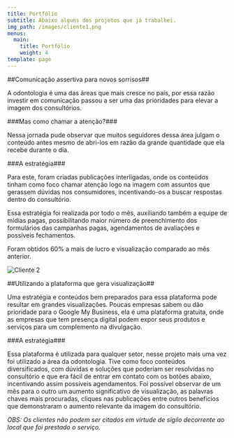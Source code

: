 ```yaml
---
title: Portfólio
subtitle: Abaixo alguns dos projetos que já trabalhei.
img_path: /images/cliente1.png
menus:
  main:
    title: Portfólio
    weight: 4
template: page
---
```


##Comunicação assertiva para novos sorrisos##

A odontologia é uma das áreas que mais cresce no país, por essa razão investir em comunicação passou a ser uma das prioridades para elevar a imagem dos consultórios. 

###Mas como chamar a atenção?###

Nessa jornada pude observar que muitos seguidores dessa área julgam o conteúdo antes mesmo de abri-los em razão da grande quantidade que ela recebe durante o dia. 

###A estratégia###

Para este, foram criadas publicações interligadas, onde os conteúdos tinham como foco chamar atenção logo na imagem com assuntos que gerassem dúvidas nos consumidores, incentivando-os a buscar respostas dentro do consultório. 

Essa estratégia foi realizada por todo o mês, auxiliando também a equipe de mídias pagas, possibilitando maior número de preenchimento dos formulários das campanhas pagas, agendamentos de avaliações e possíveis fechamentos. 

Foram obtidos 60% a mais de lucro e visualização comparado ao mês anterior.

![Cliente 2](/images/cliente2.png)

##Utilizando a plataforma que gera visualização##

Uma estratégia e conteúdos bem preparados para essa plataforma pode resultar em grandes visualizações. Poucas empresas sabem ou dão prioridade para o Google My Business, ela é uma plataforma gratuita, onde as empresas que tem presença digital podem expor seus produtos e serviços para um complemento na divulgação. 

###A estratégia###

Essa plataforma é utilizada para qualquer setor, nesse projeto mais uma vez foi utilizado a área da odontologia. Tive como foco conteúdos diversificados, com dúvidas e soluções que poderiam ser resolvidas no consultório e que era fácil de entrar em contato com os botões abaixo, incentivando assim possíveis agendamentos. 
Foi possível observar de um mês para o outro um aumento significativo de visualização, as palavras chaves mais procuradas, cliques nas publicações entre outros benefícios que demonstraram o aumento relevante da imagem do consultório. 

_OBS: Os clientes não podem ser citados em virtude de sigilo decorrente ao local que foi prestado o serviço._

